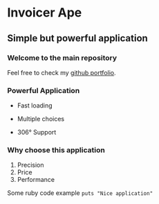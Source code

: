 Invoicer Ape
============

Simple but powerful application
-------------------------------

### Welcome to the main repository

Feel free to check my [github portfolio](https://github.com/aeterne/).

### Powerful Application
* Fast loading
+ Multiple choices
- 306° Support

### Why choose this application
1. Precision
2. Price
3. Performance

Some ruby code example `puts "Nice application"`